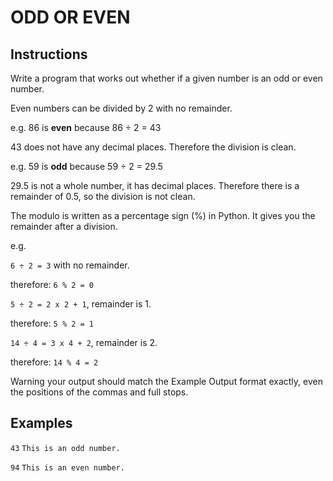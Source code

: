 # ODD OR EVEN

## Instructions

Write a program that works out whether if a given number is an odd or even number.

Even numbers can be divided by 2 with no remainder.

e.g. 86 is **even** because 86 ÷ 2 = 43

43 does not have any decimal places. Therefore the division is clean.

e.g. 59 is **odd** because 59 ÷ 2 = 29.5

29.5 is not a whole number, it has decimal places. Therefore there is a remainder of 0.5, so the division is not clean.

The modulo is written as a percentage sign (%) in Python. It gives you the remainder after a division.

e.g.

`6 ÷ 2 = 3` with no remainder.

therefore: `6 % 2 = 0`

`5 ÷ 2 = 2 x 2 + 1`, remainder is 1.

therefore: `5 % 2 = 1`

`14 ÷ 4 = 3 x 4 + 2`, remainder is 2.

therefore: `14 % 4 = 2`

Warning your output should match the Example Output format exactly, even the positions of the commas and full stops.

## Examples

`43`
`This is an odd number.`

`94`
`This is an even number.`

